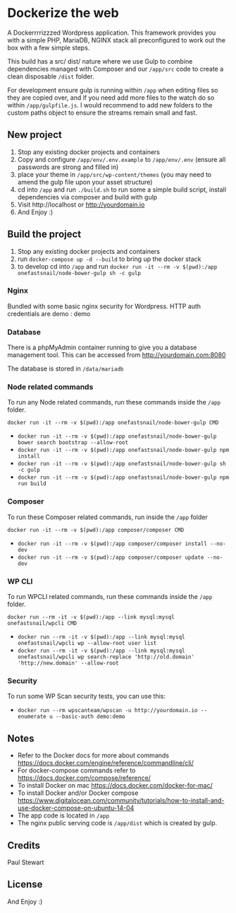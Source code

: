 # Dockerize the web

A Dockerrrrizzzed Wordpress application. This framework provides you with a simple PHP, MariaDB, NGINX stack all preconfigured to work out the box with a few simple steps.

This build has a src/ dist/ nature where we use Gulp to combine dependencies managed with Composer and our `/app/src` code to create a clean disposable `/dist` folder. 

For development ensure gulp is running within `/app` when editing files so they are copied over, and if you need add more files to the watch do so within `/app/gulpfile.js`. I would recommend to add new folders to the custom paths object to ensure the streams remain small and fast.

## New project

1. Stop any existing docker projects and containers
2. Copy and configure `/app/env/.env.example` to `/app/env/.env` (ensure all passwords are strong and filled in)
3. place your theme in `/app/src/wp-content/themes` (you may need to amend the gulp file upon your asset structure)
4. cd into `/app` and run `./build.sh` to run some a simple build script, install dependencies via composer and build with gulp
5. Visit http://localhost or http://yourdomain.io
6. And Enjoy :)

## Build the project

1. Stop any existing docker projects and containers
2. run `docker-compose up -d --build` to bring up the docker stack
3. to develop cd into `/app` and run `docker run -it --rm -v $(pwd):/app onefastsnail/node-bower-gulp sh -c gulp`

### Nginx

Bundled with some basic nginx security for Wordpress. HTTP auth credentials are demo : demo 

### Database

There is a phpMyAdmin container running to give you a database management tool. This can be accessed from http://yourdomain.com:8080

The database is stored in `/data/mariadb`

### Node related commands

To run any Node related commands, run these commands inside the `/app` folder.

`docker run -it --rm -v $(pwd):/app onefastsnail/node-bower-gulp CMD`

* `docker run -it --rm -v $(pwd):/app onefastsnail/node-bower-gulp bower search bootstrap --allow-root`
* `docker run -it --rm -v $(pwd):/app onefastsnail/node-bower-gulp npm install`
* `docker run -it --rm -v $(pwd):/app onefastsnail/node-bower-gulp sh -c gulp`
* `docker run -it --rm -v $(pwd):/app onefastsnail/node-bower-gulp npm run build`

### Composer

To run these Composer related commands, run inside the `/app` folder

`docker run -it --rm -v $(pwd):/app composer/composer CMD`

* `docker run -it --rm -v $(pwd):/app composer/composer install --no-dev`
* `docker run -it --rm -v $(pwd):/app composer/composer update --no-dev`

### WP CLI

To run WPCLI related commands, run these commands inside the `/app` folder.

`docker run --rm -it -v $(pwd):/app --link mysql:mysql onefastsnail/wpcli CMD`

* `docker run --rm -it -v $(pwd):/app --link mysql:mysql onefastsnail/wpcli wp --allow-root user list`
* `docker run --rm -it -v $(pwd):/app --link mysql:mysql onefastsnail/wpcli wp search-replace 'http://old.domain' 'http://new.domain' --allow-root`

### Security

To run some WP Scan security tests, you can use this:

* `docker run --rm wpscanteam/wpscan -u http://yourdomain.io --enumerate u --basic-auth demo:demo`

## Notes

* Refer to the Docker docs for more about commands https://docs.docker.com/engine/reference/commandline/cli/
* For docker-compose commands refer to https://docs.docker.com/compose/reference/
* To install Docker on mac https://docs.docker.com/docker-for-mac/
* To install Docker and/or Docker compose https://www.digitalocean.com/community/tutorials/how-to-install-and-use-docker-compose-on-ubuntu-14-04
* The app code is located in `/app`
* The nginx public serving code is `/app/dist` which is created by gulp.

## Credits

Paul Stewart

## License

And Enjoy :)
